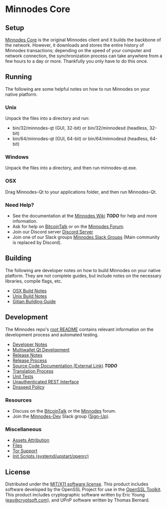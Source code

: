 Minnodes Core
=====================

Setup
---------------------
[Minnodes Core](http://minnodes.org/wallet) is the original Minnodes client and it builds the backbone of the network. However, it downloads and stores the entire history of Minnodes transactions; depending on the speed of your computer and network connection, the synchronization process can take anywhere from a few hours to a day or more. Thankfully you only have to do this once.

Running
---------------------
The following are some helpful notes on how to run Minnodes on your native platform.

### Unix

Unpack the files into a directory and run:

- bin/32/minnodes-qt (GUI, 32-bit) or bin/32/minnodesd (headless, 32-bit)
- bin/64/minnodes-qt (GUI, 64-bit) or bin/64/minnodesd (headless, 64-bit)

### Windows

Unpack the files into a directory, and then run minnodes-qt.exe.

### OSX

Drag Minnodes-Qt to your applications folder, and then run Minnodes-Qt.

### Need Help?

* See the documentation at the [Minnodes Wiki](https://en.bitcoin.it/wiki/Main_Page) ***TODO***
for help and more information.
* Ask for help on [BitcoinTalk](https://bitcointalk.org/index.php?topic=1262920.0) or on the [Minnodes Forum](http://forum.minnodes.org/).
* Join our Discord server [Discord Server](https://discord.minnodes.org)
* Join one of our Slack groups [Minnodes Slack Groups](https://minnodes.org/slack-logins/) (Main community is replaced by Discord).

Building
---------------------
The following are developer notes on how to build Minnodes on your native platform. They are not complete guides, but include notes on the necessary libraries, compile flags, etc.

- [OSX Build Notes](build-osx.md)
- [Unix Build Notes](build-unix.md)
- [Gitian Building Guide](gitian-building.md)

Development
---------------------
The Minnodes repo's [root README](https://github.com/minnodes/minnodes_coin/blob/master/README.md) contains relevant information on the development process and automated testing.

- [Developer Notes](developer-notes.md)
- [Multiwallet Qt Development](multiwallet-qt.md)
- [Release Notes](release-notes.md)
- [Release Process](release-process.md)
- [Source Code Documentation (External Link)](https://dev.visucore.com/bitcoin/doxygen/) ***TODO***
- [Translation Process](translation_process.md)
- [Unit Tests](unit-tests.md)
- [Unauthenticated REST Interface](REST-interface.md)
- [Dnsseed Policy](dnsseed-policy.md)

### Resources

* Discuss on the [BitcoinTalk](https://bitcointalk.org/index.php?topic=1262920.0) or the [Minnodes](http://forum.minnodes.org/) forum.
* Join the [Minnodes-Dev](https://minnodes-dev.slack.com/) Slack group ([Sign-Up](https://minnodes-dev.herokuapp.com/)).

### Miscellaneous
- [Assets Attribution](assets-attribution.md)
- [Files](files.md)
- [Tor Support](tor.md)
- [Init Scripts (systemd/upstart/openrc)](init.md)

License
---------------------
Distributed under the [MIT/X11 software license](http://www.opensource.org/licenses/mit-license.php).
This product includes software developed by the OpenSSL Project for use in the [OpenSSL Toolkit](https://www.openssl.org/). This product includes
cryptographic software written by Eric Young ([eay@cryptsoft.com](mailto:eay@cryptsoft.com)), and UPnP software written by Thomas Bernard.
